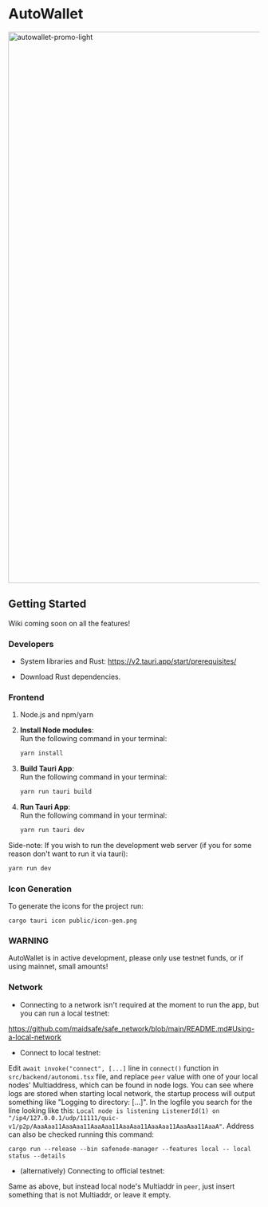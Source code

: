# AutoWallet

<img width="1106" alt="autowallet-promo-light" src="https://github.com/user-attachments/assets/0e7087df-5036-4f06-b011-a6635a11cdd2" />

## Getting Started

Wiki coming soon on all the features!

### Developers

-   System libraries and Rust: https://v2.tauri.app/start/prerequisites/

-   Download Rust dependencies.

### Frontend

1. Node.js and npm/yarn

1. **Install Node modules**:  
   Run the following command in your terminal:

    ```bash
    yarn install

    ```

1. **Build Tauri App**:  
   Run the following command in your terminal:

    ```bash
    yarn run tauri build

    ```

1. **Run Tauri App**:  
   Run the following command in your terminal:
    ```bash
    yarn run tauri dev
    ```

Side-note: If you wish to run the development web server (if you for some reason don't want to run it via tauri):

```bash
yarn run dev

```

### Icon Generation

To generate the icons for the project run:

```
cargo tauri icon public/icon-gen.png
```

### WARNING

AutoWallet is in active development, please only use testnet funds, or if using mainnet, small amounts!


### Network

-   Connecting to a network isn't required at the moment to run the app, but you can run a local testnet:

https://github.com/maidsafe/safe_network/blob/main/README.md#Using-a-local-network

-   Connect to local testnet:

Edit `await invoke("connect", [...]` line in `connect()` function in `src/backend/autonomi.tsx` file, and replace `peer` value with one of your local nodes' Multiaddress, which can be found in node logs. You can see where logs are stored when starting local network, the startup process will output something like "Logging to directory: [...]". In the logfile you search for the line looking like this: `Local node is listening ListenerId(1) on "/ip4/127.0.0.1/udp/11111/quic-v1/p2p/AaaAaa11AaaAaa11AaaAaa11AaaAaa11AaaAaa11AaaAaa11AaaA"`. Address can also be checked running this command:

`cargo run --release --bin safenode-manager --features local -- local status --details`

-   (alternatively) Connecting to official testnet:

Same as above, but instead local node's Multiaddr in `peer`, just insert something that is not Multiaddr, or leave it empty.
